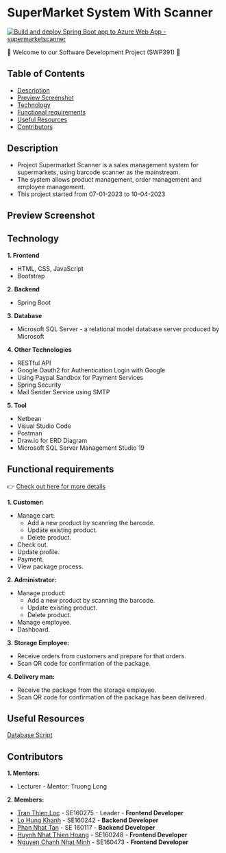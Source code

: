 # SuperMarket System With Scanner
[![Build and deploy Spring Boot app to Azure Web App - supermarketscanner](https://github.com/khanh-lof/SuperMarketManagement/actions/workflows/register_supermarketscanner.yml/badge.svg)](https://github.com/khanh-lof/SuperMarketManagement/actions/workflows/register_supermarketscanner.yml)

:wave: Welcome to our Software Development Project (SWP391) :wave:

## Table of Contents
- [Description](#description)
- [Preview Screenshot](#preview-screenshot)
- [Technology](#technology)
- [Functional requirements](#functional-requirements)
- [Useful Resources](#useful-resources)
- [Contributors](#contributors)

## Description
- Project Supermarket Scanner is a sales management system for supermarkets, using barcode scanner as the mainstream.
- The system allows product management, order management and employee management.
- This project started from 07-01-2023 to 10-04-2023

## Preview Screenshot

<!-- **1. Website for admin and manager**

**2. Android mobile application for customer**
<div align="center">
  <img src="https://raw.githubusercontent.com/fptu-team-404-not-found/co_tam_houseworker_mobile/main/document/imgs/customer_mobile_login.png" alt="Customer Mobile Login" width="25%"></img> &nbsp;&nbsp; <img src="https://raw.githubusercontent.com/fptu-team-404-not-found/co_tam_houseworker_mobile/main/document/imgs/customer_mobile_home.png" alt="Customer Mobile Home" width="25%"></img> &nbsp;&nbsp; <img src="https://raw.githubusercontent.com/fptu-team-404-not-found/co_tam_houseworker_mobile/main/document/imgs/customer_mobile_order_history.png" alt="Customer Mobile Order History" width="25%"></img> &nbsp;&nbsp; <img src="https://raw.githubusercontent.com/fptu-team-404-not-found/co_tam_houseworker_mobile/main/document/imgs/customer_mobile_order_rating.png" alt="Customer Mobile Order Rating" width="25%"></img>
</div>

**3. Android mobile application for houseworker**
<div align="center">
  <img src="https://raw.githubusercontent.com/fptu-team-404-not-found/co_tam_houseworker_mobile/main/document/imgs/houseworker_mobile_login.png" alt="Houseworker Mobile Login" width="25%"></img> &nbsp;&nbsp; <img src="https://raw.githubusercontent.com/fptu-team-404-not-found/co_tam_houseworker_mobile/main/document/imgs/houseworker_mobile_home.png" alt="Houseworker Mobile Home" width="25%"></img> &nbsp;&nbsp; <img src="https://raw.githubusercontent.com/fptu-team-404-not-found/co_tam_houseworker_mobile/main/document/imgs/houseworker_mobile_order_receiving.png" alt="Houseworker Mobile Order Receiving" width="25%"></img> 
</div> -->
  
## Technology
**1. Frontend**
  - HTML, CSS, JavaScript
  - Bootstrap

**2. Backend**
  - Spring Boot

**3. Database**
  - Microsoft SQL Server - a relational model database server produced by Microsoft

**4. Other Technologies**
- RESTful API
- Google Oauth2 for Authentication Login with Google
- Using Paypal Sandbox for Payment Services
- Spring Security
- Mail Sender Service using SMTP

**5. Tool**
  - Netbean
  - Visual Studio Code 
  - Postman
  - Draw.io for ERD Diagram
  - Microsoft SQL Server Management Studio 19

## Functional requirements
:point_right: [Check out here for more details]()

**1. Customer:**
- Manage cart:
    + Add a new product by scanning the barcode.
	+ Update existing product.
    + Delete product.
- Check out.
- Update profile.
- Payment.
- View package process.

**2. Administrator:**
- Manage product:
    + Add a new product by scanning the barcode.
    + Update existing product.
    + Delete product.
- Manage employee.
- Dashboard.

**3. Storage Employee:**
- Receive orders from customers and prepare for that orders.
- Scan QR code for confirmation of the package.

**4. Delivery man:**
- Receive the package from the storage employee.
- Scan QR code for confirmation of the package has been delivered.


## Useful Resources
[Database Script]()

## Contributors
**1. Mentors:**
- Lecturer - Mentor: Truong Long

**2. Members:**
- [Tran Thien Loc](https://github.com/loctt12345) - SE160275 - Leader - **Frontend Developer**
- [Lo Hung Khanh](https://github.com/khanh-lof) - SE160242 - **Backend Developer**
- [Phan Nhat Tan](https://github.com/tanpnse2k2) - SE 160117 - **Backend Developer**
- [Huynh Nhat Thien Hoang](https://github.com/hoangdapoet) - SE160248 - **Frontend Developer**
- [Nguyen Chanh Nhat Minh](https://github.com/minhncn2310) - SE160473 - **Frontend Developer**